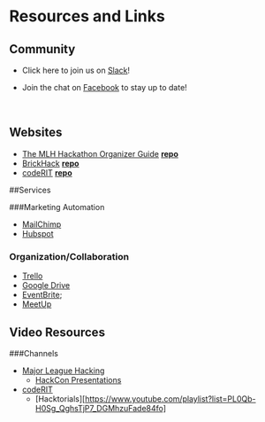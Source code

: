 # Resources and Links

## Community

* Click here to join us on [Slack](https://slack.coderit.org)!

* Join the chat on [Facebook](https://www.facebook.com/groups/codeRIT/) to stay up to date!

  ​

## Websites

* [The MLH Hackathon Organizer Guide](https://guide.mlh.io/) [**repo**](https://github.com/MLH/mlh-hackathon-organizer-guide)
* [BrickHack](https://brickhack.io/) [**repo**](https://github.com/coderit/brickhack.io)
* [codeRIT](coderit.org) [**repo**](https://github.com/codeRIT/coderit.github.io)



##Services

###Marketing Automation

* [MailChimp](mailchimp.com)
* [Hubspot](hubspot.com)

### Organization/Collaboration

* [Trello](trello.com)
* [Google Drive](drive.google.com)
* [EventBrite](eventbrite.com);
* [MeetUp](meetup.com)



## Video Resources

###Channels

* [Major League Hacking](https://www.youtube.com/channel/UCBYaqTVeO-oQW2AlmZVj-Fg)
  * [HackCon Presentations](https://www.youtube.com/user/MajorLeagueHackingTV/playlists?shelf_id=2&view=50&sort=dd)
* [codeRIT](https://www.youtube.com/channel/UCz3-V8NNSXZM_fUEh-kAptA)
  * [Hacktorials][https://www.youtube.com/playlist?list=PL0Qb-H0Sg_QghsTjP7_DGMhzuFade84fo]
